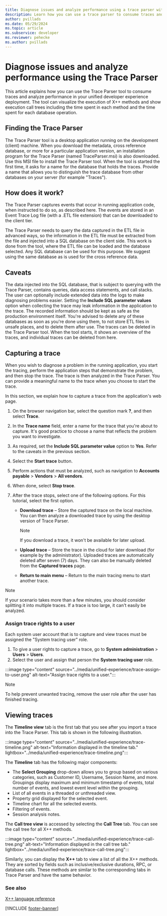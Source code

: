 ```yaml
---
title: Diagnose issues and analyze performance using a trace parser with the unified developer experience.
description: Learn how you can use a trace parser to consume traces and analyze performance in your deployment from your unified developer experience.
author: pvillads
ms.date: 05/29/2024
ms.topic: article
ms.subservice: developer
ms.reviewer: pehecke
ms.author: pvillads
---
```


# Diagnose issues and analyze performance using the Trace Parser

This article explains how you can use the Trace Parser tool to consume traces and analyze performance in your unified developer experience deployment. The tool can visualize the execution of X++ methods and show execution call trees including the time spent in each method and the time spent for each database operation.

## Finding the Trace Parser
<!-- Windows only? -->
The Trace Parser tool is a desktop application running on the development (client) machine. When you download the metadata, cross reference database, or more for a particular application version, an installation program for the Trace Parser (named TraceParser.msi) is also downloaded. Use this MSI file to install the Trace Parser tool. When the tool is started the first time, it asks for a name for the database that holds the traces. Provide a name that allows you to distinguish the trace database from other databases on your server (for example "Traces").

## How does it work?

The Trace Parser captures events that occur in running application code, when instructed to do so, as described here. The events are stored in an Event Trace Log file (with a .ETL file extension) that can be downloaded to the client tier.

The Trace Parser needs to query the data captured in the ETL file in advanced ways, so the information in the ETL file must be extracted from the file and injected into a SQL database on the client side. This work is done from the tool, where the ETL file can be loaded and the database selected. Any SQL database can be used for this purpose. We suggest using the same database as is used for the cross reference data.

## Caveats

The data injected into the SQL database, that is subject to querying with the Trace Parser, contains queries, data access statements, and call stacks. The user can optionally include extended data into the logs to make diagnosing problems easier. Setting the **Include SQL parameter values** option when collecting the trace may leak information in the application to the trace. The recorded information should be kept as safe as the production environment itself. You're advised to delete any of these databases as soon as you're done using them, to not store ETL files in unsafe places, and to delete them after use. The traces can be deleted in the Trace Parser tool. When the tool starts, it shows an overview of the traces, and individual traces can be deleted from here.

## Capturing a trace

When you wish to diagnose a problem in the running application, you start the tracing, perform the application steps that demonstrate the problem, and then stop the trace. The trace is then analyzed in the Trace Parser. You can provide a meaningful name to the trace when you choose to start the trace.

In this section, we explain how to capture a trace from the application's web page.

1. On the browser navigation bar, select the question mark **?**, and then select **Trace**.
2. In the **Trace name** field, enter a name for the trace that you're about to capture. It's good practice to choose a name that reflects the problem you want to investigate.
3. As required, set the **Include SQL parameter value** option to **Yes**. Refer to the caveats in the previous section.
4. Select the **Start trace** button.
5. Perform actions that must be analyzed, such as navigation to **Accounts payable** > **Vendors** > **All vendors**.
6. When done, select **Stop trace**.
7. After the trace stops, select one of the following options. For this tutorial, select the first option.

    - **Download trace** – Store the captured trace on the local machine. You can then analyze a downloaded trace by using the desktop version of Trace Parser.

        > [!NOTE]
        > If you download a trace, it won't be available for later upload.

    - **Upload trace** – Store the trace in the cloud for later download (for example by the administrator). Uploaded traces are automatically deleted after seven (7) days. They can also be manually deleted from the **Captured traces** page.
    - **Return to main menu** – Return to the main tracing menu to start another trace.

> [!NOTE]
> If your scenario takes more than a few minutes, you should consider splitting it into multiple traces. If a trace is too large, it can't easily be analyzed.

### Assign trace rights to a user

Each system user account that is to capture and view traces must be assigned the "System tracing user" role.

1. To give a user rights to capture a trace, go to **System administration** > **Users** > **Users**.
1. Select the user and assign that person the **System tracing user** role.

:::image type="content" source="../media/unified-experience/trace-assign-to-user.png" alt-text="Assign trace rights to a user.":::

> [!NOTE]
> To help prevent unwanted tracing, remove the user role after the user has finished tracing.

## Viewing traces

The **Timeline view** tab is the first tab that you see after you import a trace into the Trace Parser. This tab is shown in the following illustration.

:::image type="content" source="../media/unified-experience/trace-timeline.png" alt-text="Information displayed in the timeline tab." lightbox="../media/unified-experience/trace-timeline.png":::

The **Timeline** tab has the following major components:

- The **Select Grouping** drop-down allows you to group based on various categories, such as Customer ID, Username, Session Name, and more. Groupings display maximum and minimum timestamp of events, total number of events, and lowest event level within the grouping.
- List of all events in a threaded or unthreaded view.
- Property grid displayed for the selected event.
- Timeline chart for all the selected events.
- Filtering of events.
- Session analysis notes.

The **Call tree view** is accessed by selecting the **Call Tree** tab. You can see the call tree for all X++ methods.

:::image type="content" source="../media/unified-experience/trace-call-tree.png" alt-text="Information displayed in the call tree tab." lightbox="../media/unified-experience/trace-call-tree.png":::

Similarly, you can display the **X++** tab to view a list of all the X++ methods. They are sorted by fields such as inclusive/exclusive durations, RPC, or database calls. These methods are similar to the corresponding tabs in Trace Parser and have the same behavior.

### See also

[X++ language reference](/dynamics365/fin-ops-core/dev-itpro/dev-ref/xpp-language-reference)

[!INCLUDE [footer-banner](../../includes/footer-banner.md)]
